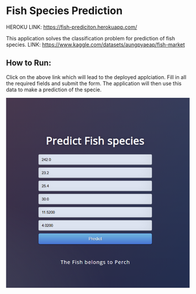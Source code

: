 # Fish Species Prediction
 
HEROKU LINK: https://fish-prediciton.herokuapp.com/

This application solves the classification problem for prediction of fish species. 
LINK: https://www.kaggle.com/datasets/aungpyaeap/fish-market

## How to Run:
Click on the above link which will lead to the deployed applciation. Fill in all the required fields and submit the form. The application will then use this data to make a prediction of the specie. 

![Screens](https://github.com/Paulymorphous/Fisah-Species/blob/main/Screenshot/Prediction.png "Title")

